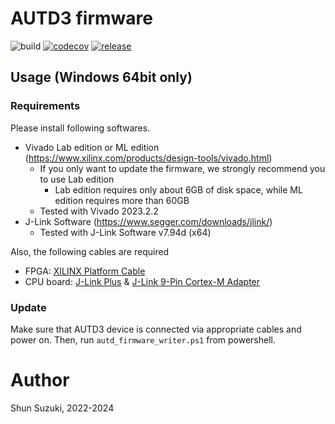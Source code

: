 # AUTD3 firmware

![build](https://github.com/shinolab/autd3-firmware/workflows/build/badge.svg)
[![codecov](https://codecov.io/gh/shinolab/autd3-firmware/graph/badge.svg?precision=2)](https://codecov.io/gh/shinolab/autd3-firmware)
[![release](https://img.shields.io/github/v/release/shinolab/autd3-firmware)](https://github.com/shinolab/autd3-firmware/releases/latest)

## Usage (Windows 64bit only)

### Requirements

Please install following softwares.

* Vivado Lab edition or ML edition (https://www.xilinx.com/products/design-tools/vivado.html)
    * If you only want to update the firmware, we strongly recommend you to use Lab edition
        * Lab edition requires only about 6GB of disk space, while ML edition requires more than 60GB
    * Tested with Vivado 2023.2.2
* J-Link Software (https://www.segger.com/downloads/jlink/)
    * Tested with J-Link Software v7.94d (x64)

Also, the following cables are required

* FPGA: [XILINX Platform Cable](https://www.xilinx.com/products/boards-and-kits/hw-usb-ii-g.html)
* CPU board: [J-Link Plus](https://www.segger.com/products/debug-probes/j-link/models/j-link-plus/) & [J-Link 9-Pin Cortex-M Adapter](https://www.segger-pocjapan.com/j-link-9-pin-cortex-m-adapter)

### Update

Make sure that AUTD3 device is connected via appropriate cables and power on. Then, run `autd_firmware_writer.ps1` from powershell.

# Author

Shun Suzuki, 2022-2024
